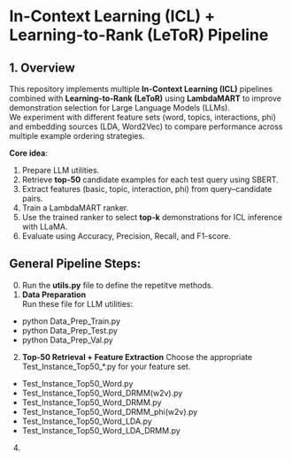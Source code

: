 # In-Context Learning (ICL) + Learning-to-Rank (LeToR) Pipeline

## 1. Overview
This repository implements multiple **In-Context Learning (ICL)** pipelines combined with **Learning-to-Rank (LeToR)** using **LambdaMART** to improve demonstration selection for Large Language Models (LLMs).  
We experiment with different feature sets (word, topics, interactions, phi) and embedding sources (LDA, Word2Vec) to compare performance across multiple example ordering strategies.

**Core idea**:
1. Prepare LLM utilities.
2. Retrieve **top-50** candidate examples for each test query using SBERT.
3. Extract features (basic, topic, interaction, phi) from query–candidate pairs.
4. Train a LambdaMART ranker.
5. Use the trained ranker to select **top-k** demonstrations for ICL inference with LLaMA.
6. Evaluate using Accuracy, Precision, Recall, and F1-score.


## General Pipeline Steps:
0. Run the **utils.py** file to define the repetitve methods.
1. **Data Preparation**  
Run these file for LLM utilities:
- python Data_Prep_Train.py
- python Data_Prep_Test.py
- python Data_Prep_Val.py

2. **Top-50 Retrieval + Feature Extraction**
Choose the appropriate Test_Instance_Top50_*.py for your feature set.
- Test_Instance_Top50_Word.py
- Test_Instance_Top50_Word_DRMM(w2v).py
- Test_Instance_Top50_Word_DRMM.py
- Test_Instance_Top50_Word_DRMM_phi(w2v).py
- Test_Instance_Top50_Word_LDA.py
- Test_Instance_Top50_Word_LDA_DRMM.py
4. 
